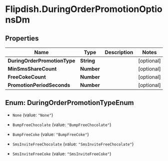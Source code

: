 # Flipdish.DuringOrderPromotionOptionsDm

## Properties

Name | Type | Description | Notes
------------ | ------------- | ------------- | -------------
**DuringOrderPromotionType** | **String** |  | [optional] 
**MinSmsShareCount** | **Number** |  | [optional] 
**FreeCokeCount** | **Number** |  | [optional] 
**PromotionPeriodSeconds** | **Number** |  | [optional] 



## Enum: DuringOrderPromotionTypeEnum


* `None` (value: `"None"`)

* `BumpFreeChocolate` (value: `"BumpFreeChocolate"`)

* `BumpFreeCoke` (value: `"BumpFreeCoke"`)

* `SmsInviteFreeChocolate` (value: `"SmsInviteFreeChocolate"`)

* `SmsInviteFreeCoke` (value: `"SmsInviteFreeCoke"`)




